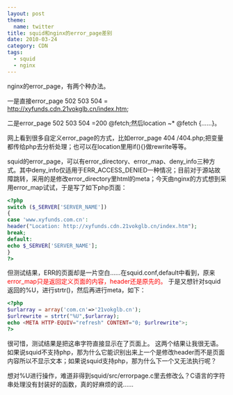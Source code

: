 ```yaml
---
layout: post
theme:
  name: twitter
title: squid和nginx的error_page差别
date: 2010-03-24
category: CDN
tags:
  - squid
  - nginx
---
```


nginx的error_page，有两个种办法。

一是直接error_page 502 503 504 = http://xyfunds.cdn.21vokglb.cn/index.htm;

二是error_page 502 503 504 =200 @fetch;然后location ~* @fetch {……}。

网上看到很多自定义error_page的方式，比如error_page 404 /404.php;把变量都传给php去分析处理；也可以在location里用if(){}做rewrite等等。

squid的error_page，可以有error_directory、error_map、deny_info三种方式。其中deny_info仅适用于ERR_ACCESS_DENIED一种情况；目前对于源站故障跳转，采用的是修改error_directory里html的meta；今天由nginx的方式想到采用error_map试试，于是写了如下php页面：
```php
<?php
switch ($_SERVER['SERVER_NAME'])
{
case 'www.xyfunds.com.cn':
header("Location: http://xyfunds.cdn.21vokglb.cn/index.htm");
break;
default:
echo $_SERVER['SERVER_NAME'];
}
?>
```
但测试结果，ERR的页面却是一片空白……在squid.conf,default中看到，原来<span style="color:#ff0000;">error_map只是返回定义页面的内容，header还是原先的。</span>
于是又想针对squid返回的%U，进行strtr()，然后再进行meta，如下：
```php
<?php
$urlarray = array('com.cn'=>'21vokglb.cn');
$urlrewrite = strtr("%U",$urlarray);
echo <META HTTP-EQUIV="refresh" CONTENT="0; $urlrewrite">;
?>
```
很可惜，测试结果是把这串字符直接显示在了页面上。
这两个结果让我很无语。如果说squid不支持php，那为什么它能识别出来上一个是修改header而不是页面内容所以不显示文本；如果说squid支持php，那为什么下一个又无法执行呢？

想对%U进行操作，难道非得到squid/src/errorpage.c里去修改么？C语言的字符串处理没有封装好的函数，真的好麻烦的说……


